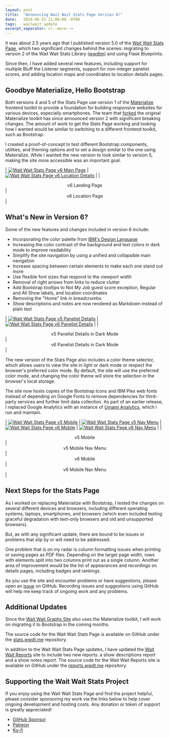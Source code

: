 ```yaml
---
layout: post
title:  "Announcing Wait Wait Stats Page Version 6!"
date:   2024-08-31 11:00:00 -0700
tags:   waitwait update
excerpt_separator: <!--more-->
---
```


It was about 2.5 years ago that I published version 5.0 of the [Wait Wait Stats Page](https://stats.wwdt.me/), which two significant changes behind the scenes: migrating to version 2 of the Wait Wait Stats Library ([wwdtm](https://github.com/questionlp/wwdtm)) and using Flask Blueprints.

Since then, I have added several new features, including support for multiple Bluff the Listener segments, support for non-integer panelist scores, and adding location maps and coordinates to location details pages.

<!--more-->

## Goodbye Materialize, Hello Bootstrap

Both versions 4 and 5 of the Stats Page use version 1 of the [Materialize](https://materializecss.com/) frontend toolkit to provide a foundation for building responsive websites for various devices, especially smartphones. The team that [forked](https://materializeweb.com/) the original Materialize toolkit has since announced version 2 with significant breaking changes. The amount of work to get the Stats Page working and looking how I wanted would be similar to switching to a different frontend toolkit, such as Bootstrap.

I created a proof-of-concept to test different Bootstrap components, utilities, and theming options and to set a design similar to the one using Materialize. While I wanted the new version to look similar to version 5, making the site more accessible was an important goal.

| [![Wait Wait Stats Page v6 Main Page](/assets/images/waitwait/20240903/wait-wait-stats-v6-home.png "Wait Wait Stats Page v6 Main Page")](/assets/images/waitwait/20240903/wait-wait-stats-v6-home.png) | [![Wait Wait Stats Page v6 Location Details](/assets/images/waitwait/20240903/wait-wait-stats-v6-location.png "Wait Wait Stats Page v6 Location Details")](/assets/images/waitwait/20240903/wait-wait-stats-v6-location.png) |
| <center>v6 Landing Page</center> | <center>v6 Location Page</center> |

## What's New in Version 6?

Some of the new features and changes included in version 6 include:

* Incorporating the color palette from [IBM's Design Language](https://www.ibm.com/design/language/)
* Increasing the color contrast of the background and text colors in dark mode to improve readability
* Simplify the site navigation by using a unified and collapsible main navigation
* Increase spacing between certain elements to make each one stand out more
* Use flexible font sizes that respond to the viewport width
* Removal of right arrows from links to reduce clutter
* Add Bootstrap tooltips to Not My Job guest score exception, Regular and All Show labels, and location coordinates
* Removing the "Home" link in breadcrumbs
* Show descriptions and notes are now rendered as Markdown instead of plain text

| [![Wait Wait Stats Page v5 Panelist Details](/assets/images/waitwait/20240903/wait-wait-stats-v5-panelist-dark.png "Wait Wait Stats Page v5 Panelist Details")](/assets/images/waitwait/20240903/wait-wait-stats-v5-panelist-dark.png) | [![Wait Wait Stats Page v6 Panelist Details](/assets/images/waitwait/20240903/wait-wait-stats-v6-panelist-dark.png "Wait Wait Stats Page v6 Panelist Details")](/assets/images/waitwait/20240903/wait-wait-stats-v6-panelist-dark.png) |
| <center>v5 Panelist Details in Dark Mode</center> | <center>v6 Panelist Details in Dark Mode</center> |

The new version of the Stats Page also includes a color theme selector, which allows users to view the site in light or dark mode or respect the browser's preferred color mode. By default, the site will use the preferred color mode, and changing the color theme will store the selection in the browser's local storage.

The site now hosts copies of the Bootstrap Icons and IBM Plex web fonts instead of depending on Google Fonts to remove dependencies for third-party services and further limit data collection. As part of an earlier release, I replaced Google Analytics with an instance of [Umami Analytics](https://umami.is/), which I run and maintain.

| [![Wait Wait Stats Page v5 Mobile](/assets/images/waitwait/20240903/wait-wait-stats-v5-show-mobile.png "Wait Wait Stats Page v5 Mobile")](/assets/images/waitwait/20240903/wait-wait-stats-v5-show-mobile.png) | [![Wait Wait Stats Page v5 Nav Menu](/assets/images/waitwait/20240903/wait-wait-stats-v5-nav-mobile.png "Wait Wait Stats Page v5 Nav Menu")](/assets/images/waitwait/20240903/wait-wait-stats-v5-nav-mobile.png) | [![Wait Wait Stats Page v6 Mobile](/assets/images/waitwait/20240903/wait-wait-stats-v6-show-mobile.png "Wait Wait Stats Page v6 Mobile")](/assets/images/waitwait/20240903/wait-wait-stats-v6-show-mobile.png) | [![Wait Wait Stats Page v6 Nav Menu](/assets/images/waitwait/20240903/wait-wait-stats-v6-nav-mobile.png "Wait Wait Stats Page v6 Nav Menu")](/assets/images/waitwait/20240903/wait-wait-stats-v6-nav-mobile.png) |
| <center>v5 Mobile</center> | <center>v5 Mobile Nav Menu</center> | <center>v6 Mobile</center> | <center>v6 Mobile Nav Menu</center> |

## Next Steps for the Stats Page

As I worked on replacing Materialize with Bootstrap, I tested the changes on several different devices and browsers, including different operating systems, laptops, smartphones, and browsers (which even included testing graceful degradation with text-only browsers and old and unsupported browsers).

But, as with any significant update, there are bound to be issues or problems that slip by or will need to be addressed.

One problem that is on my radar is column formatting issues when printing or saving pages as PDF files. Depending on the target page width, rows with elements split into two columns print out as a single column. Another area of improvement would be the list of appearances and recordings on details pages, including badges and rankings.

As you use the site and encounter problems or have suggestions, please open an [issue](https://github.com/questionlp/stats.wwdt.me/issues) on GitHub. Recording issues and suggestions using GitHub will help me keep track of ongoing work and any problems.

## Additional Updates

Since the [Wait Wait Graphs Site](https://graphs.wwdt.me/) also uses the Materialize toolkit, I will work on migrating it to Bootstrap in the coming months.

The source code for the Wait Wait Stats Page is available on GitHub under the [stats.wwdt.me](https://github.com/questionlp/stats.wwdt.me) repository.

In addition to the Wait Wait Stats Page updates, I have updated the [Wait Wait Reports](https://reports.wwdt.me/) site to include two new reports: a show descriptions report and a show notes report. The source code for the Wait Wait Reports site is available on GitHub under the [reports.wwdt.me](https://github.com/questionlp/reports.wwdt.me) repository.

## Supporting the Wait Wait Stats Project

If you enjoy using the Wait Wait Stats Page and find the project helpful, please consider sponsoring my work via the links below to help cover ongoing development and hosting costs. Any donation or token of support is greatly appreciated!

* [GitHub Sponsor](https://github.com/sponsors/questionlp)
* [Patreon](https://patreon.com/Linh_Pham)
* [Ko-fi](https://ko-fi.com/questionlp)
